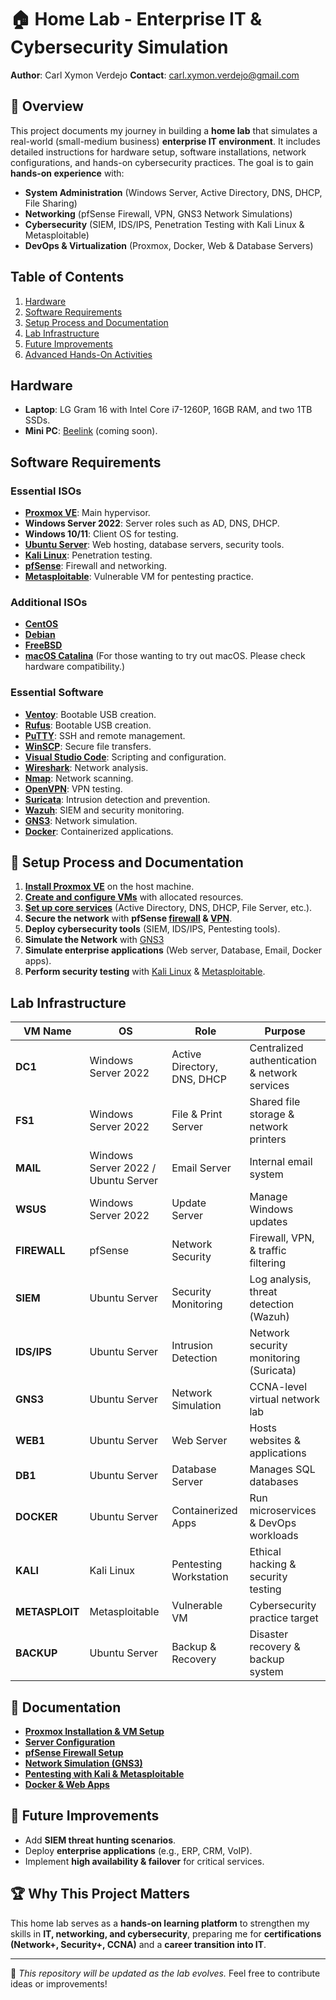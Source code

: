 # 🏠 Home Lab - Enterprise IT & Cybersecurity Simulation

**Author**: Carl Xymon Verdejo
**Contact**: carl.xymon.verdejo@gmail.com

## 📌 Overview
This project documents my journey in building a **home lab** that simulates a real-world (small-medium business) **enterprise IT environment**. It includes detailed instructions for hardware setup, software installations, network configurations, and hands-on cybersecurity practices. The goal is to gain **hands-on experience** with:
- **System Administration** (Windows Server, Active Directory, DNS, DHCP, File Sharing)
- **Networking** (pfSense Firewall, VPN, GNS3 Network Simulations)
- **Cybersecurity** (SIEM, IDS/IPS, Penetration Testing with Kali Linux & Metasploitable)
- **DevOps & Virtualization** (Proxmox, Docker, Web & Database Servers)

## Table of Contents
1. [Hardware](#hardware)
2. [Software Requirements](#software-requirements)
3. [Setup Process and Documentation](#-setup-process-and-documentation)
4. [Lab Infrastructure](#lab-infrastructure)
5. [Future Improvements](#-future-improvements)
6. [Advanced Hands-On Activities](#advanced-hands-on-activities)

## Hardware
- **Laptop**: LG Gram 16 with Intel Core i7-1260P, 16GB RAM, and two 1TB SSDs.
- **Mini PC**: [Beelink](https://www.lazada.com.ph/products/beelink-mini-pc-ser7ser6-max-ryzen-7-7840hs-7735hs-radeon-780m-ddr5-pcie40-ssd-quad-display-wifi6-bluetooth-52-desktop-computer-i4302917834-s24152074171.html?) (coming soon).

## Software Requirements
### Essential ISOs
- **[Proxmox VE](https://www.proxmox.com/en/)**: Main hypervisor.
- **Windows Server 2022**: Server roles such as AD, DNS, DHCP.
- **Windows 10/11**: Client OS for testing.
- **[Ubuntu Server](https://ubuntu.com/download/server)**: Web hosting, database servers, security tools.
- **[Kali Linux](https://www.kali.org/)**: Penetration testing.
- **[pfSense](https://www.pfsense.org/)**: Firewall and networking.
- **[Metasploitable](https://github.com/rapid7/metasploitable3/blob/master/README.md)**: Vulnerable VM for pentesting practice.

### Additional ISOs
- **[CentOS](https://www.centos.org/)**
- **[Debian](https://www.debian.org/)**
- **[FreeBSD](https://www.freebsd.org/)**
- **[macOS Catalina](https://archive.org/details/mac-os-catalina-10.15.5-19-f-101_202302)** (For those wanting to try out macOS. Please check hardware compatibility.)

### Essential Software
- **[Ventoy](https://www.ventoy.net/en/index.html)**: Bootable USB creation.
- **[Rufus](https://rufus.ie/en/)**: Bootable USB creation.
- **[PuTTY](https://www.putty.org/)**: SSH and remote management.
- **[WinSCP](https://winscp.net/eng/download.php)**: Secure file transfers.
- **[Visual Studio Code](https://code.visualstudio.com/)**: Scripting and configuration.
- **[Wireshark](https://www.wireshark.org/)**: Network analysis.
- **[Nmap](https://nmap.org/)**: Network scanning.
- **[OpenVPN](https://openvpn.net/)**: VPN testing.
- **[Suricata](https://suricata.io/)**: Intrusion detection and prevention.
- **[Wazuh](https://wazuh.com/)**: SIEM and security monitoring.
- **[GNS3](https://www.gns3.com/)**: Network simulation.
- **[Docker](https://www.docker.com/resources/what-container/)**: Containerized applications.

## 🔧 Setup Process and Documentation
1. **[Install Proxmox VE](Setup_Guides/Proxmox_Install.md)** on the host machine.
2. **[Create and configure VMs](Setup_Guides/VM_Configuration.md)** with allocated resources.
3. **[Set up core services](Setup_Guides/Server_Configuration)** (Active Directory, DNS, DHCP, File Server, etc.).
4. **Secure the network** with **pfSense [firewall](Setup_Guides/Firewall_Configuration.md) & [VPN](Setup_Guides/VPN_Configuration)**.
5. **Deploy cybersecurity tools** (SIEM, IDS/IPS, Pentesting tools).
6. **Simulate the Network** with [GNS3](Setup_Guides/GNS3.md)
7. **Simulate enterprise applications** (Web server, Database, Email, Docker apps).
8. **Perform security testing** with [Kali Linux](Security/Kali_Pentest) & [Metasploitable](Security/Metasploit).

## Lab Infrastructure
| **VM Name** | **OS** | **Role** | **Purpose** |
|------------|--------|----------|-------------|
| **DC1** | Windows Server 2022 | Active Directory, DNS, DHCP | Centralized authentication & network services |
| **FS1** | Windows Server 2022 | File & Print Server | Shared file storage & network printers |
| **MAIL** | Windows Server 2022 / Ubuntu Server | Email Server | Internal email system |
| **WSUS** | Windows Server 2022 | Update Server | Manage Windows updates |
| **FIREWALL** | pfSense | Network Security | Firewall, VPN, & traffic filtering |
| **SIEM** | Ubuntu Server | Security Monitoring | Log analysis, threat detection (Wazuh) |
| **IDS/IPS** | Ubuntu Server | Intrusion Detection | Network security monitoring (Suricata) |
| **GNS3** | Ubuntu Server | Network Simulation | CCNA-level virtual network lab |
| **WEB1** | Ubuntu Server | Web Server | Hosts websites & applications |
| **DB1** | Ubuntu Server | Database Server | Manages SQL databases |
| **DOCKER** | Ubuntu Server | Containerized Apps | Run microservices & DevOps workloads |
| **KALI** | Kali Linux | Pentesting Workstation | Ethical hacking & security testing |
| **METASPLOIT** | Metasploitable | Vulnerable VM | Cybersecurity practice target |
| **BACKUP** | Ubuntu Server | Backup & Recovery | Disaster recovery & backup system |

## 📜 Documentation
- **[Proxmox Installation & VM Setup](Setup_Guides/Proxmox_Install.md)**
- **[Server Configuration](Setup_Guides/Server_Configuration.md)**
- **[pfSense Firewall Setup](Setup_Guides/pfSense.md)**
- **[Network Simulation (GNS3)](Setup_Guides/GNS3.md)**
- **[Pentesting with Kali & Metasploitable](Security/Kali_Pentest.md)**
- **[Docker & Web Apps](Setup_Guides/Docker_Web.md)**

## 🚀 Future Improvements
- Add **SIEM threat hunting scenarios**.
- Deploy **enterprise applications** (e.g., ERP, CRM, VoIP).
- Implement **high availability & failover** for critical services.

## 🏆 Why This Project Matters
This home lab serves as a **hands-on learning platform** to strengthen my skills in **IT, networking, and cybersecurity**, preparing me for **certifications (Network+, Security+, CCNA)** and a **career transition into IT**.

---
🔹 *This repository will be updated as the lab evolves.* Feel free to contribute ideas or improvements!
